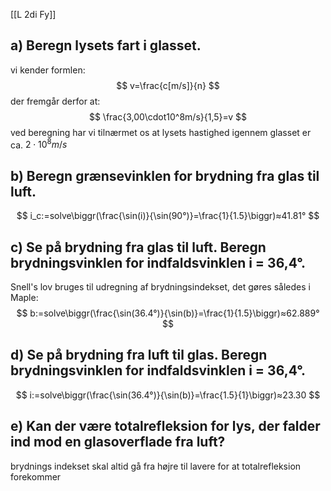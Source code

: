 [[L 2di Fy]]
## a) Beregn lysets fart i glasset. 
vi kender formlen:
$$
v=\frac{c[m/s]}{n}
$$
der fremgår derfor at:
$$
\frac{3,00\cdot10^8m/s}{1,5}=v
$$
ved beregning har vi tilnærmet os at lysets hastighed igennem glasset er ca. $2\cdot10^8 m/s$


## b) Beregn grænsevinklen for brydning fra glas til luft. 

$$
i_c:=solve\biggr(\frac{\sin(i)}{\sin(90°)}=\frac{1}{1.5}\biggr)≈41.81°
$$

## c) Se på brydning fra glas til luft. Beregn brydningsvinklen for indfaldsvinklen i = 36,4°. 
Snell's lov bruges til udregning af brydningsindekset, det gøres således i Maple:
$$
b:=solve\biggr(\frac{\sin(36.4°)}{\sin(b)}=\frac{1}{1.5}\biggr)≈62.889°
$$

## d) Se på brydning fra luft til glas. Beregn brydningsvinklen for indfaldsvinklen i = 36,4°. 
$$
i:=solve\biggr(\frac{\sin(36.4°)}{\sin(b)}=\frac{1.5}{1}\biggr)≈23.30
$$

## e) Kan der være totalrefleksion for lys, der falder ind mod en glasoverflade fra luft?
brydnings indekset skal altid gå fra højre til lavere for at totalrefleksion forekommer